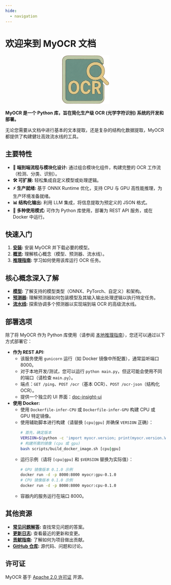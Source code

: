 ```yaml
---
hide:
  - navigation
---
```

# 欢迎来到 MyOCR 文档

<div align="center">
    <img width="150" alt="myocr logo" src="../assets/images/logomain.png">
</div>

**MyOCR 是一个 Python 库，旨在简化生产级 OCR (光学字符识别) 系统的开发和部署。**

无论您需要从文档中进行基本的文本提取，还是复杂的结构化数据提取，MyOCR 都提供了构建健壮高效流水线的工具。

## 主要特性

*   **🚀 端到端流程与模块化设计:** 通过组合模块化组件，构建完整的 OCR 工作流（检测、分类、识别）。
*   **🛠️ 可扩展:** 轻松集成自定义模型或处理逻辑。
*   **⚡ 生产就绪:** 基于 ONNX Runtime 优化，支持 CPU 与 GPU 高性能推理，为生产环境准备就绪。
*   **📊 结构化输出:** 利用 LLM 集成，将信息提取为预定义的 JSON 格式。
*   **🔌 多种使用模式:** 可作为 Python 库使用，部署为 REST API 服务，或在 Docker 中运行。

## 快速入门

1.  **[安装](./getting-started/installation.md):** 安装 MyOCR 并下载必要的模型。
2.  **[概览](./getting-started/overview.md):** 理解核心概念（模型、预测器、流水线）。
3.  **[推理指南](./inference/local.md):** 学习如何使用该库运行 OCR 任务。

## 核心概念深入了解

*   **[模型](./models/index.md):** 了解支持的模型类型（ONNX、PyTorch、自定义）和架构。
*   **[预测器](./predictors/index.md):** 理解预测器如何包装模型及其输入输出处理逻辑以执行特定任务。
*   **[流水线](./pipelines/index.md):** 探索协调多个预测器以实现端到端 OCR 的高级流水线。

## 部署选项

除了将 MyOCR 作为 Python 库使用（请参阅 [本地推理指南](./inference/local.md)），您还可以通过以下方式部署它：

*   **作为 REST API:**
    *   该服务使用 `gunicorn` 运行（如 Docker 镜像中所配置），通常监听端口 8000。
    *   对于本地开发/测试，您可以运行 `python main.py`，但这可能会使用不同的端口（请检查 `main.py`）。
    *   端点：`GET /ping`、`POST /ocr`（基本 OCR）、`POST /ocr-json`（结构化 OCR）。
    *   提供一个独立的 UI 界面：[doc-insight-ui](https://github.com/robbyzhaox/doc-insight-ui)
*   **使用 Docker:**
    *   使用 `Dockerfile-infer-CPU` 或 `Dockerfile-infer-GPU` 构建 CPU 或 GPU 特定镜像。
    *   使用辅助脚本进行构建（请替换 `[cpu|gpu]` 并确保 `VERSION` 正确）：
        ```bash
        # 首先，确定版本
        VERSION=$(python -c 'import myocr.version; print(myocr.version.VERSION)')
        # 构建所需的镜像 (cpu 或 gpu)
        bash scripts/build_docker_image.sh [cpu|gpu]
        ```
    *   运行示例（请将 `[cpu|gpu]` 和 `$VERSION` 替换为实际值）：
        ```bash
        # GPU 镜像版本 0.1.0 示例
        docker run -d -p 8000:8000 myocr:gpu-0.1.0
        # CPU 镜像版本 0.1.0 示例
        docker run -d -p 8000:8000 myocr:cpu-0.1.0
        ```
    *   容器内的服务运行在端口 8000。

## 其他资源

*   **[常见问题解答](./faq.md):** 查找常见问题的答案。
*   **[更新日志](./CHANGELOG.md):** 查看最近的更新和变更。
*   **[贡献指南](./CONTRIBUTING.md):** 了解如何为项目做出贡献。
*   **[GitHub 仓库](https://github.com/robbyzhaox/myocr):** 源代码、问题和讨论。

## 许可证

MyOCR 基于 [Apache 2.0 许可证](https://github.com/robbyzhaox/myocr/blob/main/LICENSE) 开源。
